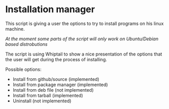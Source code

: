 # Installation manager

This script is giving a user the options to try to install programs on his linux machine. 

_At the moment some parts of the script will only work on Ubuntu/Debian based distrobutions_

The script is using Whiptail to show a nice presentation of the options that the user will get during the process of installing.

Possible options:

* Install from github/source (implemented)
* Install from package manager (implemented)
* Install from deb file (not implemented)
* Install from tarball (implemented)
* Uninstall (not implemented)
